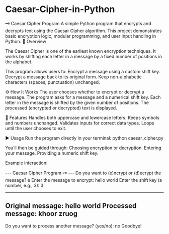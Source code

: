 # Caesar-Cipher-in-Python
🗝️ Caesar Cipher Program  A simple Python program that encrypts and decrypts text using the Caesar Cipher algorithm. This project demonstrates basic encryption logic, modular programming, and user input handling in Python.
📘 Overview

The Caesar Cipher is one of the earliest known encryption techniques. It works by shifting each letter in a message by a fixed number of positions in the alphabet.

This program allows users to:
Encrypt a message using a custom shift key.
Decrypt a message back to its original form.
Keep non-alphabetic characters (spaces, punctuation) unchanged.

⚙️ How It Works
The user chooses whether to encrypt or decrypt a message.
The program asks for a message and a numerical shift key.
Each letter in the message is shifted by the given number of positions.
The processed (encrypted or decrypted) text is displayed.

🧩 Features
Handles both uppercase and lowercase letters.
Keeps symbols and numbers unchanged.
Validates inputs for correct data types.
Loops until the user chooses to exit.

▶️ Usage
Run the program directly in your terminal:
python caesar_cipher.py

You’ll then be guided through:
Choosing encryption or decryption.
Entering your message.
Providing a numeric shift key.


Example interaction:

--- Caesar Cipher Program 🗝️ ---
Do you want to (e)ncrypt or (d)ecrypt the message? e
Enter the message to encrypt: hello world
Enter the shift key (a number, e.g., 3): 3

------------------------------------
Original message:  hello world
Processed message: khoor zruog
------------------------------------

Do you want to process another message? (yes/no): no
Goodbye!    

